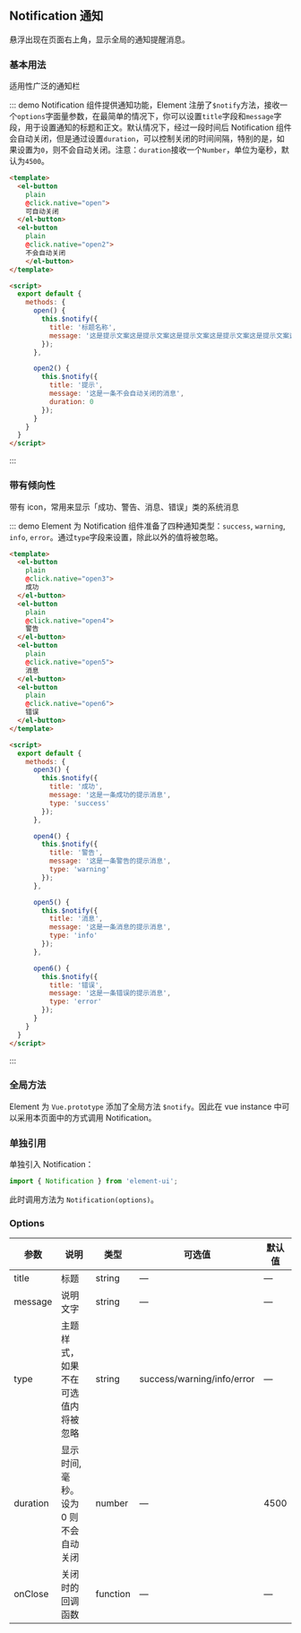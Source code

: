 <script>
  module.exports = {
    methods: {
      open() {
        this.$notify({
          title: '标题名称',
          message: '这是提示文案这是提示文案这是提示文案这是提示文案这是提示文案这是提示文案这是提示文案这是提示文案'
        });
      },

      open2() {
        this.$notify({
          title: '提示',
          message: '这是一条不会自动关闭的消息',
          duration: 0
        });
      },

      open3() {
        this.$notify({
          title: '成功',
          message: '这是一条成功的提示消息',
          type: 'success'
        });
      },

      open4() {
        this.$notify({
          title: '警告',
          message: '这是一条警告的提示消息',
          type: 'warning'
        });
      },

      open5() {
        this.$notify({
          title: '消息',
          message: '这是一条消息的提示消息',
          type: 'info'
        });
      },

      open6() {
        this.$notify({
          title: '错误',
          message: '这是一条错误的提示消息',
          type: 'error'
        });
      },

      onClose() {
        console.log('Notification 已关闭');
      }
    }
  };
</script>

<style>
  .demo-box.demo-notification {
    .el-button + .el-button {
      margin-left: 10px;
    }
  }
</style>

## Notification 通知

悬浮出现在页面右上角，显示全局的通知提醒消息。

### 基本用法

适用性广泛的通知栏

::: demo Notification 组件提供通知功能，Element 注册了`$notify`方法，接收一个`options`字面量参数，在最简单的情况下，你可以设置`title`字段和`message`字段，用于设置通知的标题和正文。默认情况下，经过一段时间后 Notification 组件会自动关闭，但是通过设置`duration`，可以控制关闭的时间间隔，特别的是，如果设置为`0`，则不会自动关闭。注意：`duration`接收一个`Number`，单位为毫秒，默认为`4500`。
```html
<template>
  <el-button
    plain
    @click.native="open">
    可自动关闭
  </el-button>
  <el-button
    plain
    @click.native="open2">
    不会自动关闭
    </el-button>
</template>

<script>
  export default {
    methods: {
      open() {
        this.$notify({
          title: '标题名称',
          message: '这是提示文案这是提示文案这是提示文案这是提示文案这是提示文案这是提示文案这是提示文案这是提示文案'
        });
      },

      open2() {
        this.$notify({
          title: '提示',
          message: '这是一条不会自动关闭的消息',
          duration: 0
        });
      }
    }
  }
</script>
```
:::

### 带有倾向性

带有 icon，常用来显示「成功、警告、消息、错误」类的系统消息

::: demo Element 为 Notification 组件准备了四种通知类型：`success`, `warning`, `info`, `error`。通过`type`字段来设置，除此以外的值将被忽略。
```html
<template>
  <el-button
    plain
    @click.native="open3">
    成功
  </el-button>
  <el-button
    plain
    @click.native="open4">
    警告
  </el-button>
  <el-button
    plain
    @click.native="open5">
    消息
  </el-button>
  <el-button
    plain
    @click.native="open6">
    错误
  </el-button>
</template>

<script>
  export default {
    methods: {
      open3() {
        this.$notify({
          title: '成功',
          message: '这是一条成功的提示消息',
          type: 'success'
        });
      },

      open4() {
        this.$notify({
          title: '警告',
          message: '这是一条警告的提示消息',
          type: 'warning'
        });
      },

      open5() {
        this.$notify({
          title: '消息',
          message: '这是一条消息的提示消息',
          type: 'info'
        });
      },

      open6() {
        this.$notify({
          title: '错误',
          message: '这是一条错误的提示消息',
          type: 'error'
        });
      }
    }
  }
</script>
```
:::

### 全局方法

Element 为 `Vue.prototype` 添加了全局方法 `$notify`。因此在 vue instance 中可以采用本页面中的方式调用 Notification。

### 单独引用

单独引入 Notification：

```javascript
import { Notification } from 'element-ui';
```

此时调用方法为 `Notification(options)`。

### Options
| 参数      | 说明          | 类型      | 可选值                           | 默认值  |
|---------- |-------------- |---------- |--------------------------------  |-------- |
| title | 标题 | string | — | — |
| message | 说明文字 | string | — | — |
| type | 主题样式，如果不在可选值内将被忽略 | string | success/warning/info/error | — |
| duration | 显示时间, 毫秒。设为 0 则不会自动关闭 | number | — | 4500 |
| onClose | 关闭时的回调函数 | function | — | — |
